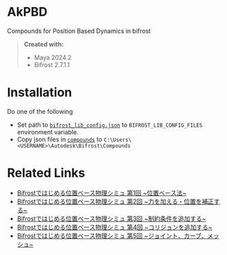 # AkPBD
Compounds for Position Based Dynamics in bifrost

> **Created with:**  
> * Maya 2024.2
> * Bifrost 2.7.1.1

# Installation
Do one of the following
* Set path to [`bifrost_lib_config.json`](bifrost_lib_config.json) to `BIFROST_LIB_CONFIG_FILES` environment variable.
* Copy json files in [`compounds`](compounds) to `C:\Users\<USERNAME>\Autodesk\Bifrost\Compounds`

# Related Links  
* [Bifrostではじめる位置ベース物理シミュ 第1回 ~位置ベース法~](https://qiita.com/akasaki1211/items/54f6009ed3389948f7f0)
* [Bifrostではじめる位置ベース物理シミュ 第2回 ~力を加える・位置を補正する~](https://qiita.com/akasaki1211/items/d7272303d44d4823b39d)
* [Bifrostではじめる位置ベース物理シミュ 第3回 ~制約条件を追加する~](https://qiita.com/akasaki1211/items/9d22075df1a51be1ed4c)
* [Bifrostではじめる位置ベース物理シミュ 第4回 ~コリジョンを追加する~](https://qiita.com/akasaki1211/items/971ccad3c50d88749ba1)
* [Bifrostではじめる位置ベース物理シミュ 第5回 ~ジョイント、カーブ、メッシュ~](https://qiita.com/akasaki1211/items/39440c98e54999673ecf)